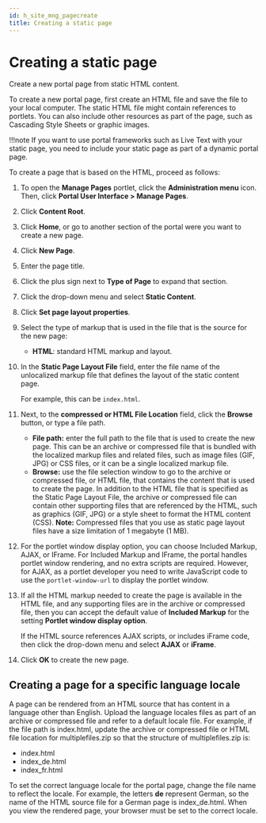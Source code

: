 ```yaml
---
id: h_site_mng_pagecreate
title: Creating a static page
---
```


# Creating a static page


Create a new portal page from static HTML content.

To create a new portal page, first create an HTML file and save the file to your local computer. The static HTML file might contain references to portlets. You can also include other resources as part of the page, such as Cascading Style Sheets or graphic images.

!!!note
    If you want to use portal frameworks such as Live Text with your static page, you need to include your static page as part of a dynamic portal page.

To create a page that is based on the HTML, proceed as follows:

1.  To open the **Manage Pages** portlet, click the **Administration menu** icon. Then, click **Portal User Interface > Manage Pages**.

2.  Click **Content Root**.

3.  Click **Home**, or go to another section of the portal were you want to create a new page.

4.  Click **New Page**.

5.  Enter the page title.

6.  Click the plus sign next to **Type of Page** to expand that section.

7.  Click the drop-down menu and select **Static Content**.

8.  Click **Set page layout properties**.

9.  Select the type of markup that is used in the file that is the source for the new page:

    -   **HTML**: standard HTML markup and layout.
10. In the **Static Page Layout File** field, enter the file name of the unlocalized markup file that defines the layout of the static content page.

    For example, this can be `index.html`.

11. Next, to the **compressed or HTML File Location** field, click the **Browse** button, or type a file path.

    -   **File path:** enter the full path to the file that is used to create the new page. This can be an archive or compressed file that is bundled with the localized markup files and related files, such as image files (GIF, JPG) or CSS files, or it can be a single localized markup file.
    -   **Browse:** use the file selection window to go to the archive or compressed file, or HTML file, that contains the content that is used to create the page. In addition to the HTML file that is specified as the Static Page Layout File, the archive or compressed file can contain other supporting files that are referenced by the HTML, such as graphics (GIF, JPG) or a style sheet to format the HTML content (CSS).
    **Note:** Compressed files that you use as static page layout files have a size limitation of 1 megabyte (1 MB).

12. For the portlet window display option, you can choose Included Markup, AJAX, or IFrame. For Included Markup and IFrame, the portal handles portlet window rendering, and no extra scripts are required. However, for AJAX, as a portlet developer you need to write JavaScript code to use the `portlet-window-url` to display the portlet window.

13. If all the HTML markup needed to create the page is available in the HTML file, and any supporting files are in the archive or compressed file, then you can accept the default value of **Included Markup** for the setting **Portlet window display option**.

    If the HTML source references AJAX scripts, or includes iFrame code, then click the drop-down menu and select **AJAX** or **iFrame**.

14. Click **OK** to create the new page.


## Creating a page for a specific language locale

A page can be rendered from an HTML source that has content in a language other than English. Upload the language locales files as part of an archive or compressed file and refer to a default locale file. For example, if the file path is index.html, update the archive or compressed file or HTML file location for multiplefiles.zip so that the structure of multiplefiles.zip is:

-   index.html
-   index_de.html
-   index_fr.html

To set the correct language locale for the portal page, change the file name to reflect the locale. For example, the letters **de** represent German, so the name of the HTML source file for a German page is index\_de.html. When you view the rendered page, your browser must be set to the correct locale.

